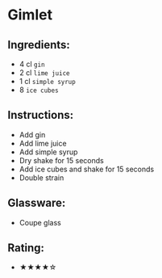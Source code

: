 # Gimlet

## Ingredients:
- 4 cl `gin` <!-- - 5 cl `gin` -->
- 2 cl `lime juice` <!-- - 3 cl `lime juice` -->
- 1 cl `simple syrup`<!-- - 2 cl `simple syrup` -->
- 8 `ice cubes`

## Instructions:
- Add gin
- Add lime juice
- Add simple syrup
- Dry shake for 15 seconds
- Add ice cubes and shake for 15 seconds
- Double strain

## Glassware:
- Coupe glass

## Rating:
- ★★★★☆